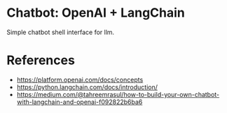 # Chatbot: OpenAI + LangChain

Simple chatbot shell interface for llm.


# References

- https://platform.openai.com/docs/concepts
- https://python.langchain.com/docs/introduction/
- https://medium.com/@tahreemrasul/how-to-build-your-own-chatbot-with-langchain-and-openai-f092822b6ba6